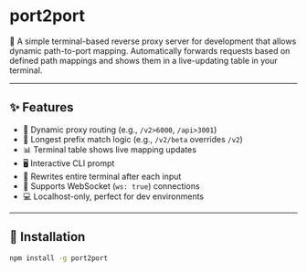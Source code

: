 # port2port

🧭 A simple terminal-based reverse proxy server for development that allows dynamic path-to-port mapping. Automatically forwards requests based on defined path mappings and shows them in a live-updating table in your terminal.

---

## ✨ Features

- 🔗 Dynamic proxy routing (e.g., `/v2>6000`, `/api>3001`)
- 🧠 Longest prefix match logic (e.g., `/v2/beta` overrides `/v2`)
- 📊 Terminal table shows live mapping updates
- 🖥️ Interactive CLI prompt
- 🔁 Rewrites entire terminal after each input
- 🧪 Supports WebSocket (`ws: true`) connections
- 💻 Localhost-only, perfect for dev environments

---

## 🚀 Installation

```bash
npm install -g port2port
